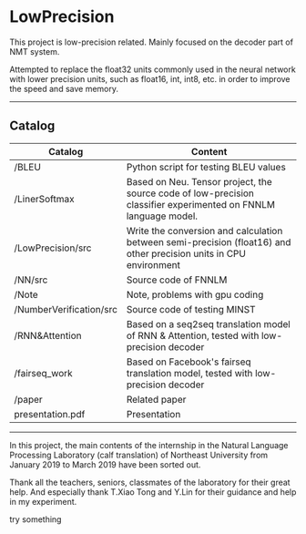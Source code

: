 # LowPrecision

This project is low-precision related. Mainly focused on the decoder part of NMT system. 

Attempted to replace the float32 units commonly used in the neural network with lower precision units, such as float16, int, int8, etc. in order to improve the speed and save memory.

---

## Catalog

Catalog | Content
---|---
/BLEU |                     Python script for testing BLEU values
/LinerSoftmax |             Based on Neu. Tensor project, the source code of low-precision classifier experimented on FNNLM language model.
/LowPrecision/src |	        Write the conversion and calculation between semi-precision (float16) and other precision units in CPU environment
/NN/src |	                  Source code of FNNLM
/Note |	                    Note, problems with gpu coding
/NumberVerification/src |	  Source code of testing MINST
/RNN&Attention |	          Based on a seq2seq translation model of RNN & Attention, tested with low-precision decoder
/fairseq_work |	            Based on Facebook's fairseq translation model, tested with low-precision decoder 
/paper |                    Related paper
presentation.pdf |          Presentation

---

In this project, the main contents of the internship in the Natural Language Processing Laboratory (calf translation) of Northeast University from January 2019 to March 2019 have been sorted out. 

Thank all the teachers, seniors, classmates of the laboratory for their great help. And especially thank T.Xiao Tong and Y.Lin for their guidance and help in my experiment.

try something



